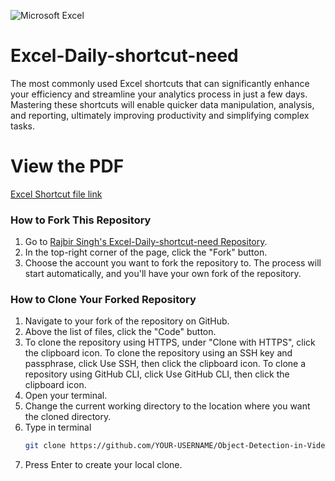 ![Microsoft Excel](https://img.shields.io/badge/Excel-2021-green.svg)

# Excel-Daily-shortcut-need
The most commonly used Excel shortcuts that can significantly enhance your efficiency and streamline your analytics process in just a few days. Mastering these shortcuts will enable quicker data manipulation, analysis, and reporting, ultimately improving productivity and simplifying complex tasks.

# View the PDF
[Excel Shortcut file link](https://github.com/rsturka/Excel-Daily-shortcut-need/blob/main/Excel%20CheatSheet.pdf)

### How to Fork This Repository
1. Go to [Rajbir Singh's Excel-Daily-shortcut-need Repository](https://github.com/rsturka/Excel-Daily-shortcut-need).
2. In the top-right corner of the page, click the "Fork" button.
3. Choose the account you want to fork the repository to. The process will start automatically, and you'll have your own fork of the repository.

### How to Clone Your Forked Repository
1. Navigate to your fork of the repository on GitHub.
2. Above the list of files, click the "Code" button.
3. To clone the repository using HTTPS, under "Clone with HTTPS", click the clipboard icon. To clone the repository using an SSH key and passphrase, click Use SSH, then click the clipboard icon. To clone a repository using GitHub CLI, click Use GitHub CLI, then click the clipboard icon.
4. Open your terminal.
5. Change the current working directory to the location where you want the cloned directory.
6. Type in terminal
   ```bash
   git clone https://github.com/YOUR-USERNAME/Object-Detection-in-Video-Streams
   ```
7. Press Enter to create your local clone.
